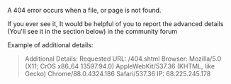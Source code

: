 A 404 error occurs when a file, or page is not found. 

If you ever see it, It would be helpful of you to report the advanced details (You'll see it in the section below) in the community forum

Example of additional details:
> Additional Details:
> Requested URL: /404.shtml
> Browser: Mozilla/5.0 (X11; CrOS x86_64 13597.94.0) AppleWebKit/537.36 (KHTML, like Gecko) Chrome/88.0.4324.186 Safari/537.36
> IP: 68.225.245.178
